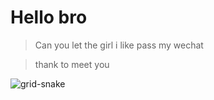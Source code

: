 # Hello bro
  
>Can you let the girl i like pass my wechat

>thank to meet you


<!---
may1as/may1as is a ✨ special ✨ repository because its `README.md` (this file) appears on your GitHub profile.
You can click the Preview link to take a look at your changes.
--->



![grid-snake](https://user-images.githubusercontent.com/94220731/198875879-db8010bf-01c8-4f34-98c7-3dd8a0a6e734.svg)
